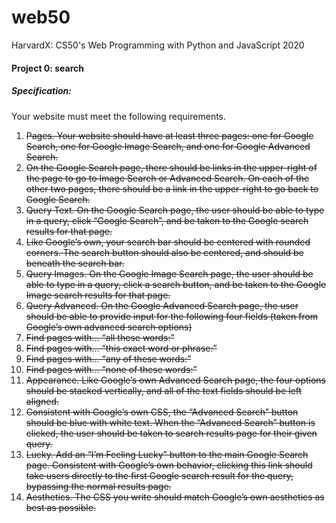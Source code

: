 # web50
HarvardX: CS50's Web Programming with Python and JavaScript 2020

#### Project 0: search

##### Specification:

Your website must meet the following requirements.

1. ~~Pages. Your website should have at least three pages: one for Google Search, one for Google Image Search, and one for Google Advanced Search.~~
2. ~~On the Google Search page, there should be links in the upper-right of the page to go to Image Search or Advanced Search. On each of the other two pages, there should be a link in the upper-right to go back to Google Search.~~
3. ~~Query Text. On the Google Search page, the user should be able to type in a query, click “Google Search”, and be taken to the Google search results for that page.~~
4. ~~Like Google’s own, your search bar should be centered with rounded corners. The search button should also be centered, and should be beneath the search bar.~~
5. ~~Query Images. On the Google Image Search page, the user should be able to type in a query, click a search button, and be taken to the Google Image search results for that page.~~
6. ~~Query Advanced. On the Google Advanced Search page, the user should be able to provide input for the following four fields (taken from Google’s own advanced search options)~~
7. ~~Find pages with… “all these words:”~~
8. ~~Find pages with… “this exact word or phrase:”~~
9. ~~Find pages with… “any of these words:”~~
10. ~~Find pages with… “none of these words:”~~
11. ~~Appearance. Like Google’s own Advanced Search page, the four options should be stacked vertically, and all of the text fields should be left aligned.~~
12. ~~Consistent with Google’s own CSS, the “Advanced Search” button should be blue with white text. When the “Advanced Search” button is clicked, the user should be taken to search results page for their given query.~~
13. ~~Lucky. Add an “I’m Feeling Lucky” button to the main Google Search page. Consistent with Google’s own behavior, clicking this link should take users directly to the first Google search result for the query, bypassing the normal results page.~~
14. ~~Aesthetics. The CSS you write should match Google’s own aesthetics as best as possible.~~
